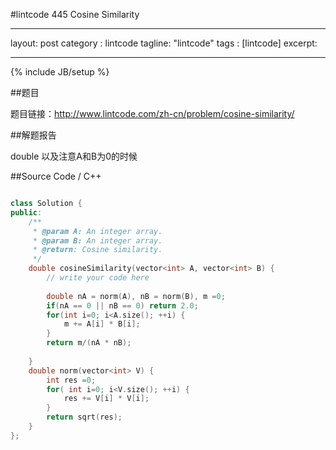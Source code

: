 #lintcode 445 Cosine Similarity

---
layout: post
category : lintcode
tagline: "lintcode"
tags : [lintcode]
excerpt: 

---
{% include JB/setup %}

##题目

题目链接：http://www.lintcode.com/zh-cn/problem/cosine-similarity/

##解题报告

double 以及注意A和B为0的时候

##Source Code / C++
 
```C++

class Solution {
public:
    /**
     * @param A: An integer array.
     * @param B: An integer array.
     * @return: Cosine similarity.
     */
    double cosineSimilarity(vector<int> A, vector<int> B) {
        // write your code here
        
        double nA = norm(A), nB = norm(B), m =0;
        if(nA == 0 || nB == 0) return 2.0;
        for(int i=0; i<A.size(); ++i) {
            m += A[i] * B[i];
        }
        return m/(nA * nB);
        
    }
    double norm(vector<int> V) {
        int res =0;
        for( int i=0; i<V.size(); ++i) {
            res += V[i] * V[i];
        }
        return sqrt(res);
    }
};

```